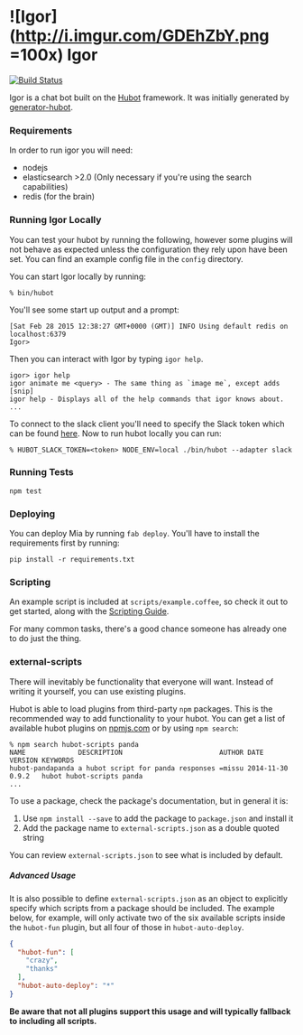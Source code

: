 # ![Igor](http://i.imgur.com/GDEhZbY.png =100x) Igor

[![Build Status](https://travis-ci.org/dimagi/igor.svg?branch=master)](https://travis-ci.org/dimagi/igor)

Igor is a chat bot built on the [Hubot][hubot] framework. It was
initially generated by [generator-hubot][generator-hubot].


[hubot]: http://hubot.github.com
[generator-hubot]: https://github.com/github/generator-hubot

### Requirements

In order to run igor you will need:

- nodejs
- elasticsearch >2.0 (Only necessary if you're using the search capabilities)
- redis (for the brain)

### Running Igor Locally

You can test your hubot by running the following, however some plugins will not
behave as expected unless the configuration they rely
upon have been set. You can find an example config file in the `config` directory.

You can start Igor locally by running:

    % bin/hubot

You'll see some start up output and a prompt:

    [Sat Feb 28 2015 12:38:27 GMT+0000 (GMT)] INFO Using default redis on localhost:6379
    Igor>

Then you can interact with Igor by typing `igor help`.

    igor> igor help
    igor animate me <query> - The same thing as `image me`, except adds [snip]
    igor help - Displays all of the help commands that igor knows about.
    ...

To connect to the slack client you'll need to specify the Slack token which can be found [here](https://dimagi.slack.com/services/B0CDDUNAH). Now to run hubot locally you can run:

    % HUBOT_SLACK_TOKEN=<token> NODE_ENV=local ./bin/hubot --adapter slack

### Running Tests

```
npm test
```

### Deploying

You can deploy Mia by running `fab deploy`. You'll have to install the requirements first by running:

```
pip install -r requirements.txt
```

### Scripting

An example script is included at `scripts/example.coffee`, so check it out to
get started, along with the [Scripting Guide](scripting-docs).

For many common tasks, there's a good chance someone has already one to do just
the thing.

[scripting-docs]: https://github.com/github/hubot/blob/master/docs/scripting.md

### external-scripts

There will inevitably be functionality that everyone will want. Instead of
writing it yourself, you can use existing plugins.

Hubot is able to load plugins from third-party `npm` packages. This is the
recommended way to add functionality to your hubot. You can get a list of
available hubot plugins on [npmjs.com](npmjs) or by using `npm search`:

    % npm search hubot-scripts panda
    NAME             DESCRIPTION                        AUTHOR DATE       VERSION KEYWORDS
    hubot-pandapanda a hubot script for panda responses =missu 2014-11-30 0.9.2   hubot hubot-scripts panda
    ...


To use a package, check the package's documentation, but in general it is:

1. Use `npm install --save` to add the package to `package.json` and install it
2. Add the package name to `external-scripts.json` as a double quoted string

You can review `external-scripts.json` to see what is included by default.

##### Advanced Usage

It is also possible to define `external-scripts.json` as an object to
explicitly specify which scripts from a package should be included. The example
below, for example, will only activate two of the six available scripts inside
the `hubot-fun` plugin, but all four of those in `hubot-auto-deploy`.

```json
{
  "hubot-fun": [
    "crazy",
    "thanks"
  ],
  "hubot-auto-deploy": "*"
}
```

**Be aware that not all plugins support this usage and will typically fallback
to including all scripts.**

[npmjs]: https://www.npmjs.com
